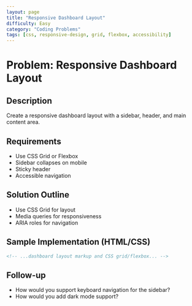 ```yaml
---
layout: page
title: "Responsive Dashboard Layout"
difficulty: Easy
category: "Coding Problems"
tags: [css, responsive-design, grid, flexbox, accessibility]
---
```


# Problem: Responsive Dashboard Layout

## Description

Create a responsive dashboard layout with a sidebar, header, and main content area.

## Requirements

- Use CSS Grid or Flexbox
- Sidebar collapses on mobile
- Sticky header
- Accessible navigation

## Solution Outline

- Use CSS Grid for layout
- Media queries for responsiveness
- ARIA roles for navigation

## Sample Implementation (HTML/CSS)

```html
<!-- ...dashboard layout markup and CSS grid/flexbox... -->
```

## Follow-up

- How would you support keyboard navigation for the sidebar?
- How would you add dark mode support?
